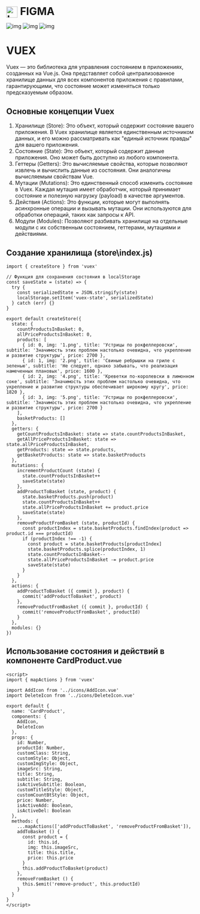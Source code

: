 <h1 style="display: inline;">
  <img src="./Images/figma.svg" alt="Logo" style="vertical-align: middle; width: 30px;"/> FIGMA
</h1>

![img](./Images/1.png)
![img](./Images/2.png)
![img](./Images/3.png)

# VUEX

Vuex — это библиотека для управления состоянием в приложениях, созданных на Vue.js. Она представляет собой централизованное хранилище данных для всех компонентов приложения с правилами, гарантирующими, что состояние может изменяться только предсказуемым образом.

## Основные концепции Vuex
1. Хранилище (Store): Это объект, который содержит состояние вашего приложения. В Vuex хранилище является единственным источником данных, и его можно рассматривать как "единый источник правды" для вашего приложения.
2. Состояние (State): Это объект, который содержит данные приложения. Оно может быть доступно из любого компонента.
3. Геттеры (Getters): Это вычисляемые свойства, которые позволяют извлечь и вычислить данные из состояния. Они аналогичны вычисляемым свойствам Vue.
4. Мутации (Mutations): Это единственный способ изменить состояние в Vuex. Каждая мутация имеет обработчик, который принимает состояние и полезную нагрузку (payload) в качестве аргументов.
5. Действия (Actions): Это функции, которые могут выполнять асинхронные операции и вызывать мутации. Они используются для обработки операций, таких как запросы к API.
6. Модули (Modules): Позволяют разбивать хранилище на отдельные модули с их собственным состоянием, геттерами, мутациями и действиями.


## Создание хранилища (store\index.js)
```
import { createStore } from 'vuex'

// Функция для сохранения состояния в localStorage
const saveState = (state) => {
  try {
    const serializedState = JSON.stringify(state)
    localStorage.setItem('vuex-state', serializedState)
  } catch (err) {}
}

export default createStore({
  state: {
    countProductsInBasket: 0,
    allPriceProductsInBasket: 0,
    products: [
      { id: 0, img: '1.png', title: 'Устрицы по рокфеллеровски', subtitle: 'Значимость этих проблем настолько очевидна, что укрепление и развитие структуры', price: 2700 },
      { id: 1, img: '2.png', title: 'Свиные ребрышки на гриле с зеленью', subtitle: 'Не следует, однако забывать, что реализация намеченных плановых', price: 1600 },
      { id: 2, img: '4.png', title: 'Креветки по-королевски в лимонном соке', subtitle: 'Значимость этих проблем настолько очевидна, что укрепление и развитие структуры обеспечивает широкому кругу', price: 1820 },
      { id: 3, img: '5.png', title: 'Устрицы по рокфеллеровски', subtitle: 'Значимость этих проблем настолько очевидна, что укрепление и развитие структуры', price: 2700 }
    ],
    basketProducts: []
  },
  getters: {
    getCountProductsInBasket: state => state.countProductsInBasket,
    getAllPriceProductsInBasket: state => state.allPriceProductsInBasket,
    getProducts: state => state.products,
    getBasketProducts: state => state.basketProducts
  },
  mutations: {
    incrementProductCount (state) {
      state.countProductsInBasket++
      saveState(state)
    },
    addProductToBasket (state, product) {
      state.basketProducts.push(product)
      state.countProductsInBasket++
      state.allPriceProductsInBasket += product.price
      saveState(state)
    },
    removeProductFromBasket (state, productId) {
      const productIndex = state.basketProducts.findIndex(product => product.id === productId)
      if (productIndex !== -1) {
        const product = state.basketProducts[productIndex]
        state.basketProducts.splice(productIndex, 1)
        state.countProductsInBasket--
        state.allPriceProductsInBasket -= product.price
        saveState(state)
      }
    }
  },
  actions: {
    addProductToBasket ({ commit }, product) {
      commit('addProductToBasket', product)
    },
    removeProductFromBasket ({ commit }, productId) {
      commit('removeProductFromBasket', productId)
    }
  },
  modules: {}
})
```

## Использование состояния и действий в компоненте CardProduct.vue
```
<script>
import { mapActions } from 'vuex'

import AddIcon from '../icons/AddIcon.vue'
import DeleteIcon from '../icons/DeleteIcon.vue'

export default {
  name: 'CardProduct',
  components: {
    AddIcon,
    DeleteIcon
  },
  props: {
    id: Number,
    productId: Number,
    customClass: String,
    customStyle: Object,
    customImgStyle: Object,
    imageSrc: String,
    title: String,
    subtitle: String,
    isActiveSubtitle: Boolean,
    customTitleStyle: Object,
    customCountBtStyle: Object,
    price: Number,
    isActiveAdd: Boolean,
    isActiveDel: Boolean
  },
  methods: {
    ...mapActions(['addProductToBasket', 'removeProductFromBasket']),
    addToBasket () {
      const product = {
        id: this.id,
        img: this.imageSrc,
        title: this.title,
        price: this.price
      }
      this.addProductToBasket(product)
    },
    removeFromBasket () {
      this.$emit('remove-product', this.productId)
    }
  }
}
</script>
```

